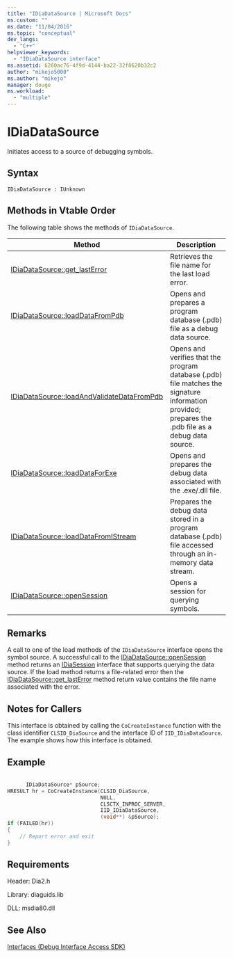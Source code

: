 ```yaml
---
title: "IDiaDataSource | Microsoft Docs"
ms.custom: ""
ms.date: "11/04/2016"
ms.topic: "conceptual"
dev_langs: 
  - "C++"
helpviewer_keywords: 
  - "IDiaDataSource interface"
ms.assetid: 6260ac76-4f9d-4144-ba22-32f8620b32c2
author: "mikejo5000"
ms.author: "mikejo"
manager: douge
ms.workload: 
  - "multiple"
---
```

# IDiaDataSource
Initiates access to a source of debugging symbols.  
  
## Syntax  
  
```  
IDiaDataSource : IUnknown  
```  
  
## Methods in Vtable Order  
 The following table shows the methods of `IDiaDataSource`.  
  
|Method|Description|  
|------------|-----------------|  
|[IDiaDataSource::get_lastError](../../debugger/debug-interface-access/idiadatasource-get-lasterror.md)|Retrieves the file name for the last load error.|  
|[IDiaDataSource::loadDataFromPdb](../../debugger/debug-interface-access/idiadatasource-loaddatafrompdb.md)|Opens and prepares a program database (.pdb) file as a debug data source.|  
|[IDiaDataSource::loadAndValidateDataFromPdb](../../debugger/debug-interface-access/idiadatasource-loadandvalidatedatafrompdb.md)|Opens and verifies that the program database (.pdb) file matches the signature information provided; prepares the .pdb file as a debug data source.|  
|[IDiaDataSource::loadDataForExe](../../debugger/debug-interface-access/idiadatasource-loaddataforexe.md)|Opens and prepares the debug data associated with the .exe/.dll file.|  
|[IDiaDataSource::loadDataFromIStream](../../debugger/debug-interface-access/idiadatasource-loaddatafromistream.md)|Prepares the debug data stored in a program database (.pdb) file accessed through an in-memory data stream.|  
|[IDiaDataSource::openSession](../../debugger/debug-interface-access/idiadatasource-opensession.md)|Opens a session for querying symbols.|  
  
## Remarks  
 A call to one of the load methods of the `IDiaDataSource` interface opens the symbol source. A successful call to the [IDiaDataSource::openSession](../../debugger/debug-interface-access/idiadatasource-opensession.md) method returns an [IDiaSession](../../debugger/debug-interface-access/idiasession.md) interface that supports querying the data source. If the load method returns a file-related error then the [IDiaDataSource::get_lastError](../../debugger/debug-interface-access/idiadatasource-get-lasterror.md) method return value contains the file name associated with the error.  
  
## Notes for Callers  
 This interface is obtained by calling the `CoCreateInstance` function with the class identifier `CLSID_DiaSource` and the interface ID of `IID_IDiaDataSource`. The example shows how this interface is obtained.  
  
## Example  
  
```C++  
  
      IDiaDataSource* pSource;  
HRESULT hr = CoCreateInstance(CLSID_DiaSource,  
                              NULL,  
                              CLSCTX_INPROC_SERVER,  
                              IID_IDiaDataSource,  
                              (void**) &pSource);  
if (FAILED(hr))  
{  
    // Report error and exit  
}  
```  
  
## Requirements  
 Header: Dia2.h  
  
 Library: diaguids.lib  
  
 DLL: msdia80.dll  
  
## See Also  
 [Interfaces (Debug Interface Access SDK)](../../debugger/debug-interface-access/interfaces-debug-interface-access-sdk.md)